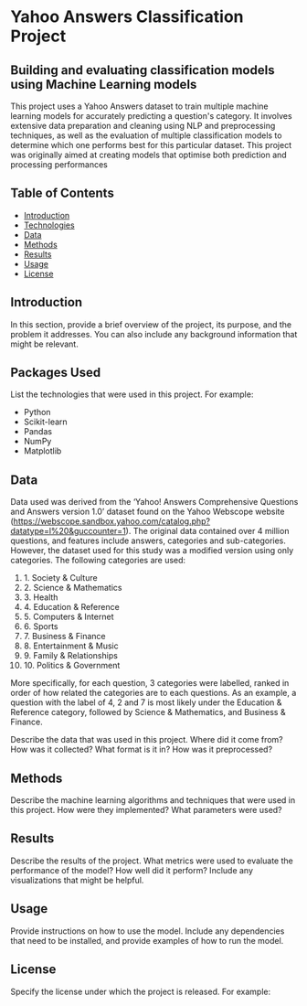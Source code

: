 
# Yahoo Answers Classification Project

## Building and evaluating classification models using Machine Learning models

This project uses a Yahoo Answers dataset to train multiple machine learning models for accurately predicting a question's category. It involves extensive data preparation and cleaning using NLP and preprocessing techniques, as well as the evaluation of multiple classification models to determine which one performs best for this particular dataset. This project was originally aimed at creating models that optimise both prediction and processing performances


## Table of Contents

- [Introduction](#introduction)
- [Technologies](#technologies)
- [Data](#data)
- [Methods](#methods)
- [Results](#results)
- [Usage](#usage)
- [License](#license)

## Introduction

In this section, provide a brief overview of the project, its purpose, and the problem it addresses. You can also include any background information that might be relevant.

## Packages Used

List the technologies that were used in this project. For example:

- Python
- Scikit-learn
- Pandas
- NumPy
- Matplotlib

## Data

Data used was derived from the ‘Yahoo! Answers Comprehensive Questions and Answers version 1.0’ dataset found on the Yahoo Webscope website (https://webscope.sandbox.yahoo.com/catalog.php?datatype=l%20&guccounter=1). The original data contained over 4 million questions, and features include 
answers, categories and sub-categories. However, the dataset used for this study was a modified version using only categories. The following categories 
are used:

<ol>
  <li>1. Society & Culture</li>
  <li>2. Science & Mathematics</li>
  <li>3. Health</li>
  <li>4. Education & Reference</li>
  <li>5. Computers & Internet</li>
  <li>6. Sports</li>
  <li>7. Business & Finance</li>
  <li>8. Entertainment & Music</li>
  <li>9. Family & Relationships</li>
  <li>10. Politics & Government</li>
</ol>


More specifically, for each question, 3 categories were labelled, ranked in order of how related the categories are to each questions. As an example, 
a question with the label of 4, 2 and 7 is most likely under the Education & Reference category, followed by Science & Mathematics, and Business & Finance.

Describe the data that was used in this project. Where did it come from? How was it collected? What format is it in? How was it preprocessed?

## Methods

Describe the machine learning algorithms and techniques that were used in this project. How were they implemented? What parameters were used?

## Results

Describe the results of the project. What metrics were used to evaluate the performance of the model? How well did it perform? Include any visualizations that might be helpful.

## Usage

Provide instructions on how to use the model. Include any dependencies that need to be installed, and provide examples of how to run the model.

## License

Specify the license under which the project is released. For example:

